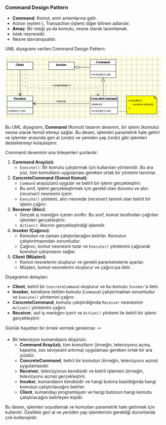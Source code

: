 
### Command Design Pattern

- **Command**: Komut, emir anlamlarına gelir.
- Action (eylem ), Transaction (işlem) diğer bilinen adlarıdır.
- **Amaç**: Bir isteği ya da komutu, nesne olarak tanımlamak.
- İstek nesnesidir.
- Nesne davranışsaldır.

UML diyagramı verilen Command Design Pattern:

![command.png](../images/cmmndgif.gif)

Bu UML diyagramı, **Command** (Komut) tasarım desenini,  bir işlemi (komutu) nesne olarak temsil etmeyi sağlar. Bu desen, işlemleri parametrik hale getirir ve işlemler arasında geri al (*undo*) ve yeniden yap (*redo*) gibi işlemleri desteklemeyi kolaylaştırır. 

Command deseninin ana bileşenleri şunlardır:

1. **Command Arayüzü**:
    - `Execute()`: Bir komutu çalıştırmak için kullanılan yöntemdir. Bu ara yüz, tüm komutların uygulaması gereken ortak bir yöntemi tanımlar.
2. **ConcreteCommand (Somut Komut)**:
    - `Command` arayüzünü uygular ve belirli bir işlemi gerçekleştirir.
    - Bu sınıf, işlemi gerçekleştirmek için gerekli olan durumu ve alıcı (*receiver*) nesnesini içerir.
    - `Execute()` yöntemi, alıcı nesnede (*receiver*) tanımlı olan belirli bir işlemi çağırır.
3. **Receiver (Alıcı)**:
    - Gerçek iş mantığını içeren sınıftır. Bu sınıf, komut tarafından çağrılan işlemleri gerçekleştirir.
    - `Action()`: Alıcının gerçekleştirdiği işlemdir.
4. **Invoker (Çağırıcı)**:
    - Komutun ne zaman çalıştırılacağını belirler. Komutun çalıştırılmasından sorumludur.
    - Çağırıcı, komut nesnesini tutar ve `Execute()` yöntemini çağırarak komutun çalışmasını sağlar.
5. **Client (Müşteri)**:
    - Komut nesnelerini oluşturur ve gerekli parametrelerle ayarlar.
    - Müşteri, komut nesnelerini oluşturur ve çağırıcıya iletir.

Diyagramın detayları:

- **Client**, belirli bir `ConcreteCommand` oluşturur ve bu komutu `Invoker`'a iletir.
- **Invoker**, kendisine iletilen komutu (`Command`) çalıştırmaktan sorumludur ve `Execute()` yöntemini çağırır.
- **ConcreteCommand**, komutu çalıştırdığında `Receiver` nesnesinin `Action()` yöntemini çağırır.
- **Receiver**, asıl iş mantığını içerir ve `Action()` yöntemi ile belirli bir işlemi gerçekleştirir.

Günlük hayattan bir örnek vermek gerekirse: 🪢

- Bir televizyon kumandasını düşünün.
    - **Command Arayüzü**, tüm komutların (örneğin, televizyonu açma, kapama, ses seviyesini artırma) uygulaması gereken ortak bir ara yüzdür.
    - **ConcreteCommand**, belirli bir komutun (örneğin, televizyonu açma) uygulamasıdır.
    - **Receiver**, televizyonun kendisidir ve belirli işlemleri (örneğin, televizyonu açma) gerçekleştirir.
    - **Invoker**, kumandanın kendisidir ve hangi butona basıldığında hangi komutun çalıştırılacağını belirler.
    - **Client**, kumandayı programlayan ve hangi butonun hangi komutu çalıştıracağını belirleyen kişidir.

Bu desen, işlemleri soyutlamak ve komutları parametrik hale getirmek için kullanılır. Özellikle geri al ve yeniden yap işlemlerinin gerektiği durumlarda çok kullanışlıdır.